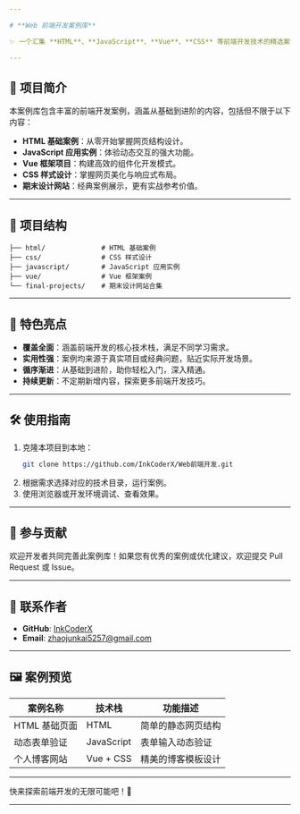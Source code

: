 ```yaml
---

# **Web 前端开发案例库**

✨ 一个汇集 **HTML**、**JavaScript**、**Vue**、**CSS** 等前端开发技术的精选案例库，为开发者提供学习和实践的全面资源。

---
```


## 🎯 **项目简介**
本案例库包含丰富的前端开发案例，涵盖从基础到进阶的内容，包括但不限于以下内容：
- **HTML 基础案例**：从零开始掌握网页结构设计。
- **JavaScript 应用实例**：体验动态交互的强大功能。
- **Vue 框架项目**：构建高效的组件化开发模式。
- **CSS 样式设计**：掌握网页美化与响应式布局。
- **期末设计网站**：经典案例展示，更有实战参考价值。

---

## 📂 **项目结构**
```plaintext
├── html/              # HTML 基础案例
├── css/               # CSS 样式设计
├── javascript/        # JavaScript 应用实例
├── vue/               # Vue 框架案例
└── final-projects/    # 期末设计网站合集
```

---

## 🌟 **特色亮点**
- **覆盖全面**：涵盖前端开发的核心技术栈，满足不同学习需求。
- **实用性强**：案例均来源于真实项目或经典问题，贴近实际开发场景。
- **循序渐进**：从基础到进阶，助你轻松入门，深入精通。
- **持续更新**：不定期新增内容，探索更多前端开发技巧。

---

## 🛠️ **使用指南**
1. 克隆本项目到本地：
   ```bash
   git clone https://github.com/InkCoderX/Web前端开发.git
   ```
2. 根据需求选择对应的技术目录，运行案例。
3. 使用浏览器或开发环境调试、查看效果。

---

## 🤝 **参与贡献**
欢迎开发者共同完善此案例库！如果您有优秀的案例或优化建议，欢迎提交 Pull Request 或 Issue。

---

## 📧 **联系作者**
- **GitHub**: [InkCoderX](https://github.com/InkCoderX)
- **Email**: zhaojunkai5257@gmail.com

---

## 🖼️ **案例预览**
| 案例名称        | 技术栈       | 功能描述            |
|----------------|------------|-------------------|
| HTML 基础页面   | HTML       | 简单的静态网页结构 |
| 动态表单验证    | JavaScript | 表单输入动态验证   |
| 个人博客网站    | Vue + CSS  | 精美的博客模板设计 |

---

快来探索前端开发的无限可能吧！🚀 

--- 
